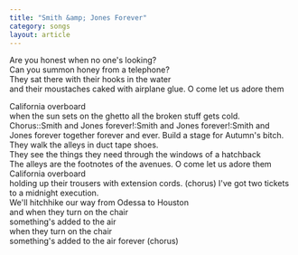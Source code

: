```yaml
---
title: "Smith &amp; Jones Forever"
category: songs
layout: article
---
```


Are you honest when no one's looking?  
Can you summon honey from a telephone?  
They sat there with their hooks in the water  
and their moustaches caked with airplane glue. O come let us adore them

California overboard  
when the sun sets on the ghetto all the broken stuff gets cold. Chorus::Smith and Jones forever!:Smith and Jones forever!:Smith and Jones forever together forever and ever. Build a stage for Autumn's bitch.  
They walk the alleys in duct tape shoes.  
They see the things they need through the windows of a hatchback  
The alleys are the footnotes of the avenues. O come let us adore them  
California overboard  
holding up their trousers with extension cords. (chorus) I've got two tickets to a midnight execution.  
We'll hitchhike our way from Odessa to Houston  
and when they turn on the chair  
something's added to the air  
when they turn on the chair  
something's added to the air forever (chorus)
